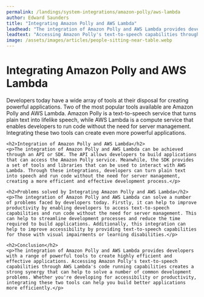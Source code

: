 ```yaml
---
permalink: /landings/system-integrations/amazon-polly/aws-lambda
author: Edward Saunders
title: "Integrating Amazon Polly and AWS Lambda"
leadhead: "The integration of Amazon Polly and AWS Lambda provides developers with a range of powerful tools to create highly efficient and effective applications"
leadtext: "Accessing Amazon Polly's text-to-speech capabilities through AWS Lambda's code running capabilities creates a strong synergy that can help to solve a number of common development problems. Whether you're developing for accessibility or productivity, integrating these two tools can help you build better applications more efficiently."
image: /assets/images/articles/people-sitting-near-table.webp
---
```

<div class="arttext">	<h1>Integrating Amazon Polly and AWS Lambda</h1>
	<p>Developers today have a wide array of tools at their disposal for creating powerful applications. Two of the most popular tools available are Amazon Polly and AWS Lambda. Amazon Polly is a text-to-speech service that turns plain text into lifelike speech, while AWS Lambda is a compute service that enables developers to run code without the need for server management. Integrating these two tools can create even more powerful applications.</p>

	<h2>Integration of Amazon Polly and AWS Lambda</h2>
	<p>The integration of Amazon Polly and AWS Lambda can be achieved through an API or SDK. The API allows developers to build applications that can access the Amazon Polly service. Meanwhile, the SDK provides a set of tools and libraries that can be used to interact with AWS Lambda. Through these integrations, developers can turn plain text into speech and run code without the need for server management, creating a more efficient and effective development process.</p>

	<h2>Problems solved by Integrating Amazon Polly and AWS Lambda</h2>
	<p>The integration of Amazon Polly and AWS Lambda can solve a number of problems faced by developers today. Firstly, it can help to improve productivity by enabling developers to access text-to-speech capabilities and run code without the need for server management. This can help to streamline development processes and reduce the time required to build applications. Additionally, this integration can help to improve accessibility by providing text-to-speech capabilities for those with visual impairments or learning disabilities.</p>

	<h2>Conclusion</h2>
	<p>The integration of Amazon Polly and AWS Lambda provides developers with a range of powerful tools to create highly efficient and effective applications. Accessing Amazon Polly's text-to-speech capabilities through AWS Lambda's code running capabilities creates a strong synergy that can help to solve a number of common development problems. Whether you're developing for accessibility or productivity, integrating these two tools can help you build better applications more efficiently.</p>
</div>
